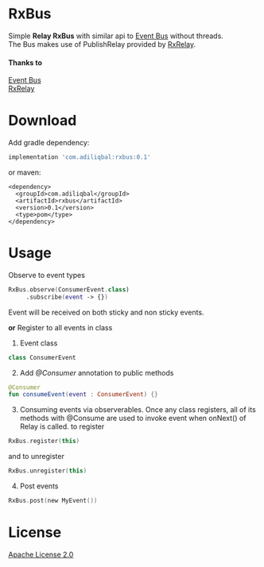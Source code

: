 # RxBus
Simple **Relay RxBus** with similar api to [Event Bus](https://github.com/greenrobot/EventBus) without threads. <br>
The Bus makes use of PublishRelay provided by [RxRelay](https://github.com/JakeWharton/RxRelay).

#### Thanks to
[Event Bus](https://github.com/greenrobot/EventBus)<br>
[RxRelay](https://github.com/JakeWharton/RxRelay)



# Download
Add gradle dependency:
```gradle
implementation 'com.adiliqbal:rxbus:0.1'
```
or maven:
```maven
<dependency>
  <groupId>com.adiliqbal</groupId>
  <artifactId>rxbus</artifactId>
  <version>0.1</version>
  <type>pom</type>
</dependency>  
```

# Usage
Observe to event types
```kotlin
RxBus.observe(ConsumerEvent.class)
     .subscribe(event -> {})
```
Event will be received on both sticky and non sticky events. 

**or**
Register to all events in class

1. Event class
```kotlin
class ConsumerEvent
```

2. Add *@Consumer* annotation to public methods
```kotlin
@Consumer
fun consumeEvent(event : ConsumerEvent) {}
```

3. Consuming events via observerables. Once any class registers, all of its methods with @Consume are used to invoke event when onNext() of Relay is called.
to register
```kotlin
RxBus.register(this)
```
and to unregister
```kotlin
RxBus.unregister(this)
```

4. Post events
```kotlin
RxBus.post(new MyEvent())
```

# License
[Apache License 2.0](https://github.com/adilxiqbal/RxBus/blob/master/LICENSE)

